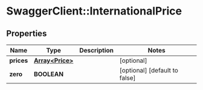 # SwaggerClient::InternationalPrice

## Properties
Name | Type | Description | Notes
------------ | ------------- | ------------- | -------------
**prices** | [**Array&lt;Price&gt;**](Price.md) |  | [optional] 
**zero** | **BOOLEAN** |  | [optional] [default to false]


